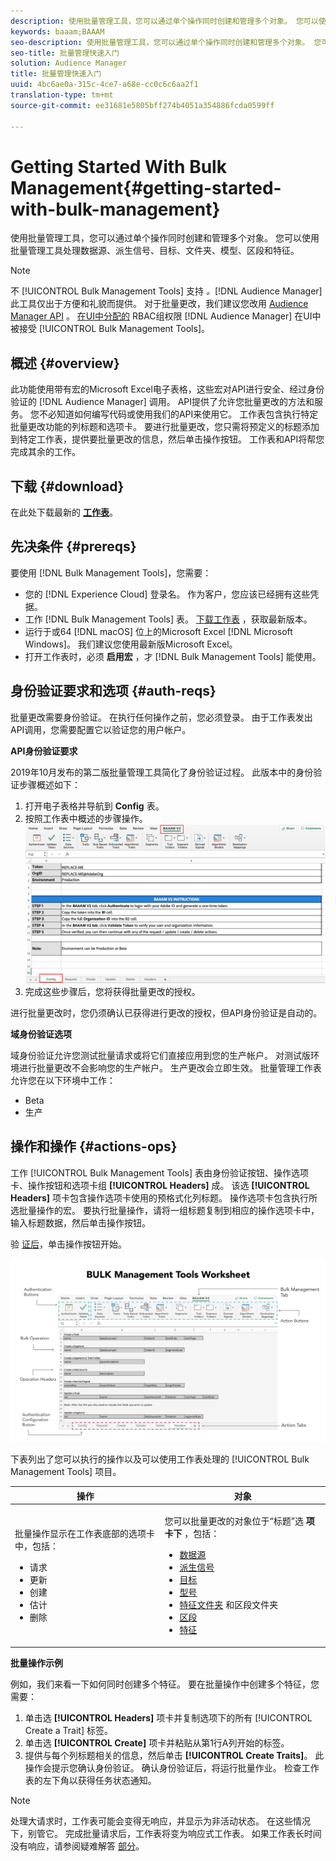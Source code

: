 ```yaml
---
description: 使用批量管理工具，您可以通过单个操作同时创建和管理多个对象。 您可以使用批量管理工具处理数据源、派生信号、目标、文件夹、区段和特征。
keywords: baaam;BAAAM
seo-description: 使用批量管理工具，您可以通过单个操作同时创建和管理多个对象。 您可以使用批量管理工具处理数据源、派生信号、目标、文件夹、区段和特征。
seo-title: 批量管理快速入门
solution: Audience Manager
title: 批量管理快速入门
uuid: 4bc6ae0a-315c-4ce7-a68e-cc0c6c6aa2f1
translation-type: tm+mt
source-git-commit: ee31681e5805bff274b4051a354886fcda0599ff

---
```



# Getting Started With Bulk Management{#getting-started-with-bulk-management}

使用批量管理工具，您可以通过单个操作同时创建和管理多个对象。 您可以使用批量管理工具处理数据源、派生信号、目标、文件夹、模型、区段和特征。

<!-- 

c_bulk_start.xml

 -->

>[!NOTE]
>
>不 [!UICONTROL Bulk Management Tools] 支持 *。*[!DNL Audience Manager]此工具仅出于方便和礼貌而提供。 对于批量更改，我们建议您改用 [Audience Manager API](../../api/rest-api-main/aam-api-getting-started.md) 。 [在UI中分配的](../../features/administration/administration-overview.md) RBAC组权限 [!DNL Audience Manager] 在UI中被接受 [!UICONTROL Bulk Management Tools]。

## 概述 {#overview}

此功能使用带有宏的Microsoft Excel电子表格，这些宏对API进行安全、经过身份验证的 [!DNL Audience Manager] 调用。 API提供了允许您批量更改的方法和服务。 您不必知道如何编写代码或使用我们的API来使用它。 工作表包含执行特定批量更改功能的列标题和选项卡。 要进行批量更改，您只需将预定义的标题添加到特定工作表，提供要批量更改的信息，然后单击操作按钮。 工作表和API将帮您完成其余的工作。

## 下载 {#download}

在此处下载最新的 **[工作表](assets/BAAAM_V2_20191205.xlsm)**。

## 先决条件 {#prereqs}

要使用 [!DNL Bulk Management Tools]，您需要：

* 您的 [!DNL Experience Cloud] 登录名。 作为客户，您应该已经拥有这些凭据。
* 工作 [!DNL Bulk Management Tools] 表。 [下载工作表](assets/BAAAM_V2_20200311.xlsm) ，获取最新版本。
* 运行于或64 [!DNL macOS] 位上的Microsoft Excel [!DNL Microsoft Windows]。 我们建议您使用最新版Microsoft Excel。
* 打开工作表时，必须 **启用宏** ，才 [!DNL Bulk Management Tools] 能使用。

## 身份验证要求和选项 {#auth-reqs}

批量更改需要身份验证。 在执行任何操作之前，您必须登录。 由于工作表发出API调用，您需要配置它以验证您的用户帐户。

**API身份验证要求**

2019年10月发布的第二版批量管理工具简化了身份验证过程。 此版本中的身份验证步骤概述如下：

1. 打开电子表格并导航到 **Config** 表。
2. 按照工作表中概述的步骤操作。
   ![](assets/baaam-authentication.png)
3. 完成这些步骤后，您将获得批量更改的授权。

进行批量更改时，您仍须确认已获得进行更改的授权，但API身份验证是自动的。

**域身份验证选项**

域身份验证允许您测试批量请求或将它们直接应用到您的生产帐户。 对测试版环境进行批量更改不会影响您的生产帐户。 生产更改会立即生效。 批量管理工作表允许您在以下环境中工作：

* Beta
* 生产

## 操作和操作 {#actions-ops}

工作 [!UICONTROL Bulk Management Tools] 表由身份验证按钮、操作选项卡、操作按钮和选项卡组 **[!UICONTROL Headers]** 成。 该选 **[!UICONTROL Headers]** 项卡包含操作选项卡使用的预格式化列标题。 操作选项卡包含执行所选批量操作的宏。 要执行批量操作，请将一组标题复制到相应的操作选项卡中，输入标题数据，然后单击操作按钮。

验 [证后](#auth-reqs)，单击操作按钮开始。

![](assets/baaam-worksheet.png)

下表列出了您可以执行的操作以及可以使用工作表处理的 [!UICONTROL Bulk Management Tools] 项目。

<table id="table_B9B3E09B692E42BAA52FB32C18B00709"> 
 <thead> 
  <tr> 
   <th colname="col1" class="entry"> 操作 </th> 
   <th colname="col2" class="entry"> 对象 </th> 
  </tr> 
 </thead>
 <tbody> 
  <tr> 
   <td colname="col1"> <p>批量操作显示在工作表底部的选项卡中，包括： </p> <p> 
     <ul id="ul_49F46B9E00C045D29E40258EB7BDCFBB"> 
      <li id="li_193C41EA19EF4D738FBA037D2BF9B05C">请求 </li> 
      <li id="li_5BE2E13D839F4958AAA5C01B7EFC5096">更新 </li> 
      <li id="li_4CCCC739795945DF8C89787F9A67EB88">创建 </li> 
      <li id="li_C7D36D2BDF0448CEAF3A5EABE41038E8">估计 </li> 
      <li id="li_07A3E94326124A3092362D9896EB7732">删除 </li> 
     </ul> </p> </td> 
   <td colname="col2"> <p>您可以批量更改的对象位于“标题”选 <b><span class="uicontrol"> 项卡下</span></b> ，包括： </p> <p> 
     <ul id="ul_A7A96F2B1B63430B9A1E1184AC5FA8F2"> 
      <li id="li_E3D9E2E190B04BE685337AC6140C371C"> <a href="../../features/datasources-list-and-settings.md#data-sources-list-and-settings"> 数据源</a> </li> 
      <li id="li_B645385E40684FA28770913EAF18CB2C"> <a href="../../features/derived-signals.md"> 派生信号</a> </li> 
      <li id="li_9059F8C4A41A410899BDEFC76D3F5949"> <a href="../../features/destinations/destinations.md"> 目标</a> </li> 
      <li> <a href="../../features/algorithmic-models/understanding-models.md"> 型号</a> </li> 
      <li id="li_BB5A445150754E53AA38C78461326932"> <a href="../../features/traits/trait-storage.md#trait-storage"> 特征文件夹</a> 和区段文件夹 </li> 
      <li id="li_7A27DBF64E0945CF8AE8C96E8C6EDA09"> <a href="../../features/segments/segments-purpose.md"> 区段</a> </li> 
      <li id="li_A4640A34930040DEA8555EAF0AE2A702"> <a href="../../features/traits/trait-details-page.md"> 特征</a> </li> 
     </ul> </p> </td> 
  </tr> 
 </tbody> 
</table>

**批量操作示例**

例如，我们来看一下如何同时创建多个特征。 要在批量操作中创建多个特征，您需要：

1. 单击选 **[!UICONTROL Headers]** 项卡并复制选项下的所有 [!UICONTROL Create a Trait] 标签。
2. 单击选 **[!UICONTROL Create]** 项卡并粘贴从第1行A列开始的标签。
3. 提供与每个列标题相关的信息，然后单击 **[!UICONTROL Create Traits]**。 此操作会提示您确认身份验证。 确认身份验证后，将运行批量作业。 检查工作表的左下角以获得任务状态通知。


>[!NOTE]
>
>处理大请求时，工作表可能会变得无响应，并显示为非活动状态。 在这些情况下，别管它。 完成批量请求后，工作表将变为响应式工作表。 如果工作表长时间没有响应，请参阅疑难解答 [部分](../../reference/bulk-management-tools/bulk-troubleshooting.md)。

